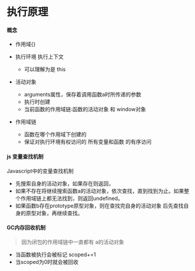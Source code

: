 # 执行原理


#### 概念

+ 作用域{}


+ 执行环境 执行上下文 
   + 可以理解为是 this

+ 活动对象
   + arguments属性，保存着调用函数a时所传递的参数
   + 执行时创建
   + 当前函数的作用域链:函数的活动对象 和 window对象


+ 作用域链 
   + 函数在哪个作用域下创建的
   + 保证对执行环境有权访问的 所有变量和函数 的有序访问


#### js 变量查找机制

Javascript中的变量查找机制

+ 先搜索自身的活动对象，如果存在则返回，
+ 如果不存在将继续搜索函数a的活动对象，依次查找，直到找到为止。如果整个作用域链上都无法找到，则返回undefined。
+ 如果函数b存在prototype原型对象，则在查找完自身的活动对象 后先查找自身的原型对象，再继续查找。


#### GC内存回收机制

> 因为闭包的作用域链中一直都有 a的活动对象

+ 当函数被执行会被标记 scoped+=1
+ 当scoped为0时就会被回收

